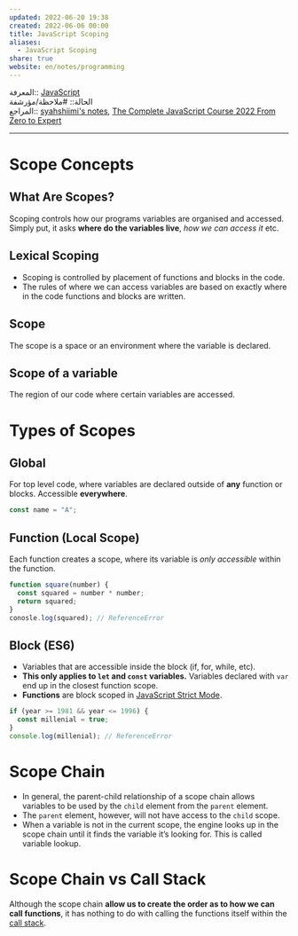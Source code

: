 ```yaml
---  
updated: 2022-06-20 19:38  
created: 2022-06-06 00:00  
title: JavaScript Scoping  
aliases:  
  - JavaScript Scoping  
share: true  
website: en/notes/programming  
---  
```

  
المعرفة:: [JavaScript](JavaScript)  
الحالة:: #ملاحظة/مؤرشفة  
المراجع:: [syahshiimi's notes](https://github.com/syahshiimi/second-brain/blob/a6bbf926dc6a391717c005c47e7f5b6a5e9327d9/05%20Learning/00%20JavaScript/202107040014%20Scoping.md), [The Complete JavaScript Course 2022 From Zero to Expert](The%20Complete%20JavaScript%20Course%202022%20From%20Zero%20to%20Expert)  
  
---  
  
# Scope Concepts  
  
## What Are Scopes?  
  
Scoping controls how our programs variables are organised and accessed. Simply put, it asks **where do the variables live**, _how we can access it_ etc.  
  
## Lexical Scoping  
  
- Scoping is controlled by placement of functions and blocks in the code.  
- The rules of where we can access variables are based on exactly where in the code functions and blocks are written.  
  
## Scope  
  
The scope is a space or an environment where the variable is declared.  
  
## Scope of a variable  
  
The region of our code where certain variables are accessed.  
  
# Types of Scopes  
  
## Global  
  
For top level code, where variables are declared outside of **any** function or blocks. Accessible **everywhere**.  
  
```js  
const name = "A";  
```  
  
## Function (Local Scope)  
  
Each function creates a scope, where its variable is _only accessible_ within the function.  
  
```js  
function square(number) {  
  const squared = number * number;  
  return squared;  
}  
conosle.log(squared); // ReferenceError  
```  
  
## Block (ES6)  
  
- Variables that are accessible inside the block (if, for, while, etc).  
- **This only applies to `let` and `const` variables.** Variables declared with `var` end up in the closest function scope.  
- **Functions** are block scoped in [JavaScript Strict Mode](JavaScript%20Strict%20Mode).  
  
```js  
if (year >= 1981 && year <= 1996) {  
  const millenial = true;  
}  
console.log(millenial); // ReferenceError  
```  
  
# Scope Chain  
  
- In general, the parent-child relationship of a scope chain allows variables to be used by the `child` element from the `parent` element.  
- The `parent` element, however, will not have access to the `child` scope.  
- When a variable is not in the current scope, the engine looks up in the scope chain until it finds the variable it’s looking for. This is called variable lookup.  
  
# Scope Chain vs Call Stack  
  
Although the scope chain **allow us to create the order as to how we can call functions**, it has nothing to do with calling the functions itself within the [call stack](JavaScript%20Execution%20Context%20and%20Call%20Stack).  
